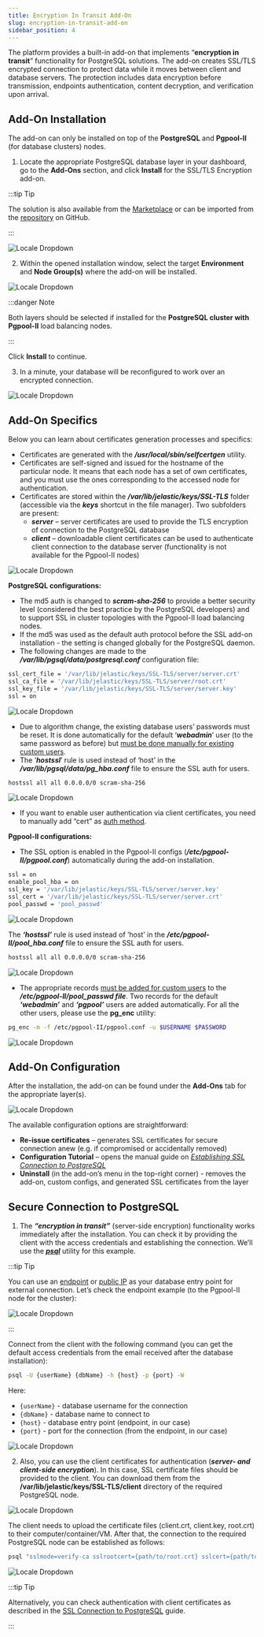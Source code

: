 ```yaml
---
title: Encryption In Transit Add-On
slug: encryption-in-transit-add-on
sidebar_position: 4
---
```


<!-- ## SSL/TLS Encryption in Transit for PostgreSQL -->

The platform provides a built-in add-on that implements “**encryption in transit**” functionality for PostgreSQL solutions. The add-on creates SSL/TLS encrypted connection to protect data while it moves between client and database servers. The protection includes data encryption before transmission, endpoints authentication, content decryption, and verification upon arrival.

## Add-On Installation

The add-on can only be installed on top of the **PostgreSQL** and **Pgpool-II** (for database clusters) nodes.

1. Locate the appropriate PostgreSQL database layer in your dashboard, go to the **Add-Ons** section, and click **Install** for the SSL/TLS Encryption add-on.

:::tip Tip

The solution is also available from the [Marketplace](/deployment-tools/cloud-scripting-&-jps/marketplace#marketplace) or can be imported from the [repository](https://github.com/jelastic-jps/postgres-ssl-addon/tree/main) on GitHub.

:::

<div style={{
    display:'flex',
    justifyContent: 'center',
    margin: '0 0 1rem 0'
}}>

![Locale Dropdown](./img/EncryptioninTransitAdd-On/01-postgresql-ssl-tls-addon.png)

</div>

2. Within the opened installation window, select the target **Environment** and **Node Group(s)** where the add-on will be installed.

<div style={{
    display:'flex',
    justifyContent: 'center',
    margin: '0 0 1rem 0'
}}>

![Locale Dropdown](./img/EncryptioninTransitAdd-On/02-postgresql-ssl-addon-installation.png)

</div>

:::danger Note

Both layers should be selected if installed for the **PostgreSQL cluster with Pgpool-II** load balancing nodes.

:::

Click **Install** to continue.

3. In a minute, your database will be reconfigured to work over an encrypted connection.

<div style={{
    display:'flex',
    justifyContent: 'center',
    margin: '0 0 1rem 0'
}}>

![Locale Dropdown](./img/EncryptioninTransitAdd-On/03-postgresql-ssl-addon-installed.png)

</div>

## Add-On Specifics

Below you can learn about certificates generation processes and specifics:

- Certificates are generated with the **_/usr/local/sbin/selfcertgen_** utility.
- Certificates are self-signed and issued for the hostname of the particular node. It means that each node has a set of own certificates, and you must use the ones corresponding to the accessed node for authentication.
- Certificates are stored within the **_/var/lib/jelastic/keys/SSL-TLS_** folder (accessible via the **_keys_** shortcut in the file manager). Two subfolders are present:
  - **_server_** – server certificates are used to provide the TLS encryption of connection to the PostgreSQL database
  - **_client_** – downloadable client certificates can be used to authenticate client connection to the database server (functionality is not available for the Pgpool-II nodes)

<div style={{
    display:'flex',
    justifyContent: 'center',
    margin: '0 0 1rem 0'
}}>

![Locale Dropdown](./img/EncryptioninTransitAdd-On/04-postgresql-ssl-certificates.png)

</div>

**PostgreSQL configurations:**

- The md5 auth is changed to **_scram-sha-256_** to provide a better security level (considered the best practice by the PostgreSQL developers) and to support SSL in cluster topologies with the Pgpool-II load balancing nodes.
- If the md5 was used as the default auth protocol before the SSL add-on installation - the setting is changed globally for the PostgreSQL daemon.
- The following changes are made to the **_/var/lib/pgsql/data/postgresql.conf_** configuration file:

```bash
ssl_cert_file = '/var/lib/jelastic/keys/SSL-TLS/server/server.crt'
ssl_ca_file = '/var/lib/jelastic/keys/SSL-TLS/server/root.crt'
ssl_key_file = '/var/lib/jelastic/keys/SSL-TLS/server/server.key'
ssl = on
```

<div style={{
    display:'flex',
    justifyContent: 'center',
    margin: '0 0 1rem 0'
}}>

![Locale Dropdown](./img/EncryptioninTransitAdd-On/05-postgresql-conf-file.png)

</div>

- Due to algorithm change, the existing database users’ passwords must be reset. It is done automatically for the default ‘**_webadmin_**’ user (to the same password as before) but <u>must be done manually for existing custom users</u>.
- The ‘**_hostssl_**’ rule is used instead of ‘host’ in the **_/var/lib/pgsql/data/pg_hba.conf_** file to ensure the SSL auth for users.

```bash
hostssl all all 0.0.0.0/0 scram-sha-256
```

<div style={{
    display:'flex',
    justifyContent: 'center',
    margin: '0 0 1rem 0'
}}>

![Locale Dropdown](./img/EncryptioninTransitAdd-On/06-pghba-conf-file.png)

</div>

- If you want to enable user authentication via client certificates, you need to manually add “cert” as [auth method](https://www.postgresql.org/docs/current/auth-methods.html).

**Pgpool-II configurations:**

- The SSL option is enabled in the Pgpool-II configs (**_/etc/pgpool-II/pgpool.conf_**) automatically during the add-on installation.

```bash
ssl = on
enable_pool_hba = on
ssl_key = '/var/lib/jelastic/keys/SSL-TLS/server/server.key'
ssl_cert = '/var/lib/jelastic/keys/SSL-TLS/server/server.crt'
pool_passwd = 'pool_passwd'
```

<div style={{
    display:'flex',
    justifyContent: 'center',
    margin: '0 0 1rem 0'
}}>

![Locale Dropdown](./img/EncryptioninTransitAdd-On/07-pgpool-conf-file.png)

</div>

The **_‘hostssl’_** rule is used instead of ‘host’ in the **_/etc/pgpool-II/pool_hba.conf_** file to ensure the SSL auth for users.

```bash
hostssl all all 0.0.0.0/0 scram-sha-256
```

<div style={{
    display:'flex',
    justifyContent: 'center',
    margin: '0 0 1rem 0'
}}>

![Locale Dropdown](./img/EncryptioninTransitAdd-On/08-poolhba-conf-file.png)

</div>

- The appropriate records <u>must be added for custom users</u> to the **_/etc/pgpool-II/pool_passwd file_**. Two records for the default **_‘webadmin’_** and **_‘pgpool’_** users are added automatically. For all the other users, please use the **pg_enc** utility:

```bash
pg_enc -m -f /etc/pgpool-II/pgpool.conf -u $USERNAME $PASSWORD
```

<div style={{
    display:'flex',
    justifyContent: 'center',
    margin: '0 0 1rem 0'
}}>

![Locale Dropdown](./img/EncryptioninTransitAdd-On/09-poolpasswd-configuration-file.png)

</div>

## Add-On Configuration

After the installation, the add-on can be found under the **Add-Ons** tab for the appropriate layer(s).

<div style={{
    display:'flex',
    justifyContent: 'center',
    margin: '0 0 1rem 0'
}}>

![Locale Dropdown](./img/EncryptioninTransitAdd-On/10-postgresql-ssl-addon-configuration.png)

</div>

The available configuration options are straightforward:

- **Re-issue certificates** – generates SSL certificates for secure connection anew (e.g. if compromised or accidentally removed)
- **Configuration Tutorial** – opens the manual guide on _[Establishing SSL Connection to PostgreSQL](/database/postgresql/connection-to-applications/ssl-connection-to-postgresql#establishing-ssl-connection-to-postgresql-db-server)_
- **Uninstall** (in the add-on’s menu in the top-right corner) - removes the add-on, custom configs, and generated SSL certificates from the layer

## Secure Connection to PostgreSQL

1. The **_“encryption in transit”_** (server-side encryption) functionality works immediately after the installation. You can check it by providing the client with the access credentials and establishing the connection. We’ll use the **_[psql](https://www.postgresql.org/docs/current/app-psql.html)_** utility for this example.

:::tip Tip

You can use an [endpoint](/application-setting/external-access-to-applications/endpoints#endpoints-a-direct-connection-to-the-cloud) or [public IP](/application-setting/external-access-to-applications/public-ip#public-ip) as your database entry point for external connection. Let’s check the endpoint example (to the Pgpool-II node for the cluster):

<div style={{
    display:'flex',
    justifyContent: 'center',
    margin: '0 0 1rem 0'
}}>

![Locale Dropdown](./img/EncryptioninTransitAdd-On/11-pgpool-endpoint.png)

</div>

:::

Connect from the client with the following command (you can get the default access credentials from the email received after the database installation):

```bash
psql -U {userName} {dbName} -h {host} -p {port} -W
```

Here:

- `{userName}` - database username for the connection
- `{dbName}` - database name to connect to
- `{host}` - database entry point (endpoint, in our case)
- `{port}` - port for the connection (from the endpoint, in our case)

<div style={{
    display:'flex',
    justifyContent: 'center',
    margin: '0 0 1rem 0'
}}>

![Locale Dropdown](./img/EncryptioninTransitAdd-On/12-postgresql-ssl-connect.png)

</div>

2. Also, you can use the client certificates for authentication (**_server- and client-side encryption_**). In this case, SSL certificate files should be provided to the client. You can download them from the **/var/lib/jelastic/keys/SSL-TLS/client** directory of the required PostgreSQL node.

<div style={{
    display:'flex',
    justifyContent: 'center',
    margin: '0 0 1rem 0'
}}>

![Locale Dropdown](./img/EncryptioninTransitAdd-On/13-postgresql-client-certificates.png)

</div>

The client needs to upload the certificate files (client.crt, client.key, root.crt) to their computer/container/VM. After that, the connection to the required PostgreSQL node can be established as follows:

```bash
psql "sslmode=verify-ca sslrootcert={path/to/root.crt} sslcert={path/to/client.crt} sslkey={path/to/client.key} host={host} port={port} user={userName} dbname={dbName}"
```

<div style={{
    display:'flex',
    justifyContent: 'center',
    margin: '0 0 1rem 0'
}}>

![Locale Dropdown](./img/EncryptioninTransitAdd-On/14-postgresql-client-certificates-connection.png)

</div>

:::tip Tip

Alternatively, you can check authentication with client certificates as described in the [SSL Connection to PostgreSQL](/database/postgresql/connection-to-applications/ssl-connection-to-postgresql#establish-connection-via-pgadmin) guide.

:::
